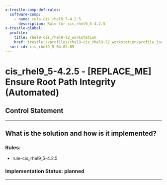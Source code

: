 ```yaml
---
x-trestle-comp-def-rules:
  software-comp:
    - name: rule-cis_rhel9_5-4.2.5
      description: Rule for cis_rhel9_5-4.2.5
x-trestle-global:
  profile:
    title: rhel9-cis_rhel9-l2_workstation
    href: trestle://profiles/rhel9-cis_rhel9-l2_workstation/profile.json
  sort-id: cis_rhel9_5-04.02.05
---
```


# cis_rhel9_5-4.2.5 - \[REPLACE_ME\] Ensure Root Path Integrity (Automated)

## Control Statement

______________________________________________________________________

## What is the solution and how is it implemented?

<!-- For implementation status enter one of: implemented, partial, planned, alternative, not-applicable -->

<!-- Note that the list of rules under ### Rules: is read-only and changes will not be captured after assembly to JSON -->

<!-- Add control implementation description here for control: cis_rhel9_5-4.2.5 -->

### Rules:

  - rule-cis_rhel9_5-4.2.5

### Implementation Status: planned

______________________________________________________________________
